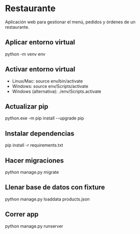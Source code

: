 # Restaurante
Aplicación web para gestionar el menú, pedidos y órdenes de un restaurante.

## Aplicar entorno virtual
python -m venv env

## Activar entorno virtual
- Linux/Mac: source env/bin/activate
- Windows: source env/Scripts/activate
- Windows (alternativa): ./env/Scripts.activate

## Actualizar pip
python.exe -m pip install --upgrade pip

## Instalar dependencias
pip install -r requirements.txt

## Hacer migraciones
python manage.py migrate

## Llenar base de datos con fixture
python manage.py loaddata products.json

## Correr app
python manage.py runserver
